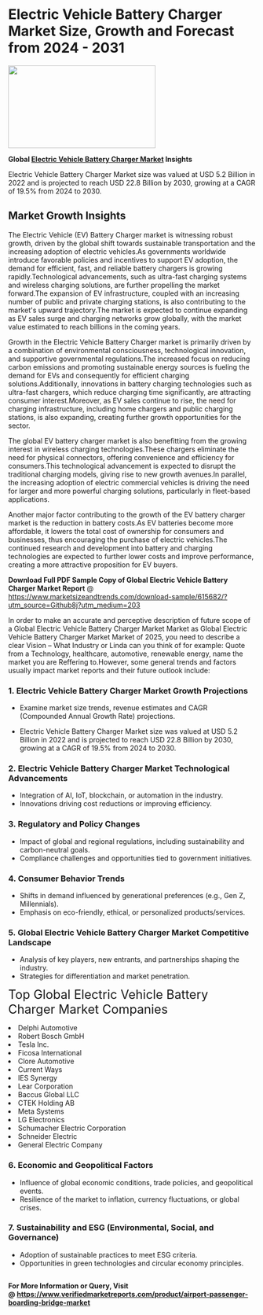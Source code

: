<H1>Electric Vehicle Battery Charger Market Size, Growth and Forecast from 2024 - 2031</H1><img class="aligncenter size-medium wp-image-584254" src="https://thirdeyenews.in/wp-content/uploads/2024/09/Global-Market-Research-300x168.jpeg" alt="" width="300" height="168" /><p><strong>Global&nbsp;<a href="https://www.marketsizeandtrends.com/download-sample/615682/?utm_source=Github8j?utm_medium=203">Electric Vehicle Battery Charger Market</a> Insights</strong></p><p>Electric Vehicle Battery Charger Market size was valued at USD 5.2 Billion in 2022 and is projected to reach USD 22.8 Billion by 2030, growing at a CAGR of 19.5% from 2024 to 2030.</p><p><h2>Market Growth Insights</h2> <p>The Electric Vehicle (EV) Battery Charger market is witnessing robust growth, driven by the global shift towards sustainable transportation and the increasing adoption of electric vehicles.As governments worldwide introduce favorable policies and incentives to support EV adoption, the demand for efficient, fast, and reliable battery chargers is growing rapidly.Technological advancements, such as ultra-fast charging systems and wireless charging solutions, are further propelling the market forward.The expansion of EV infrastructure, coupled with an increasing number of public and private charging stations, is also contributing to the market's upward trajectory.The market is expected to continue expanding as EV sales surge and charging networks grow globally, with the market value estimated to reach billions in the coming years.</p> <p>Growth in the Electric Vehicle Battery Charger market is primarily driven by a combination of environmental consciousness, technological innovation, and supportive governmental regulations.The increased focus on reducing carbon emissions and promoting sustainable energy sources is fueling the demand for EVs and consequently for efficient charging solutions.Additionally, innovations in battery charging technologies such as ultra-fast chargers, which reduce charging time significantly, are attracting consumer interest.Moreover, as EV sales continue to rise, the need for charging infrastructure, including home chargers and public charging stations, is also expanding, creating further growth opportunities for the sector.</p> <p>The global EV battery charger market is also benefitting from the growing interest in wireless charging technologies.These chargers eliminate the need for physical connectors, offering convenience and efficiency for consumers.This technological advancement is expected to disrupt the traditional charging models, giving rise to new growth avenues.In parallel, the increasing adoption of electric commercial vehicles is driving the need for larger and more powerful charging solutions, particularly in fleet-based applications.</p> <p>Another major factor contributing to the growth of the EV battery charger market is the reduction in battery costs.As EV batteries become more affordable, it lowers the total cost of ownership for consumers and businesses, thus encouraging the purchase of electric vehicles.The continued research and development into battery and charging technologies are expected to further lower costs and improve performance, creating a more attractive proposition for EV buyers.</p> <p><span class=""><strong>Download Full PDF Sample Copy of Global Electric Vehicle Battery Charger Market Report</strong> @ <a href="https://www.marketsizeandtrends.com/download-sample/615682/?utm_source=Github8j?utm_medium=203" target="_blank">https://www.marketsizeandtrends.com/download-sample/615682/?utm_source=Github8j?utm_medium=203</a></span></p><p>In order to make an accurate and perceptive description of future scope of a Global&nbsp;Electric Vehicle Battery Charger Market Market as Global&nbsp;Electric Vehicle Battery Charger Market Market of 2025, you need to describe a clear Vision &ndash; What Industry or Linda can you think of for example: Quote from a Technology, healthcare, automotive, renewable energy, name the market you are Reffering to.However, some general trends and factors usually impact market reports and their future outlook include:</p><h3>1.&nbsp;<strong>Electric Vehicle Battery Charger Market Growth Projections</strong></h3><ul><li>Examine market size trends, revenue estimates and CAGR (Compounded Annual Growth Rate) projections.</li><li><p>Electric Vehicle Battery Charger Market size was valued at USD 5.2 Billion in 2022 and is projected to reach USD 22.8 Billion by 2030, growing at a CAGR of 19.5% from 2024 to 2030.</p></li></ul><h3>2.&nbsp;<strong>Electric Vehicle Battery Charger Market Technological Advancements</strong></h3><ul><li>Integration of AI, IoT, blockchain, or automation in the industry.</li><li>Innovations driving cost reductions or improving efficiency.</li></ul><h3>3.&nbsp;<strong>Regulatory and Policy Changes</strong></h3><ul><li>Impact of global and regional regulations, including sustainability and carbon-neutral goals.</li><li>Compliance challenges and opportunities tied to government initiatives.</li></ul><h3>4.&nbsp;<strong>Consumer Behavior Trends</strong></h3><ul><li>Shifts in demand influenced by generational preferences (e.g., Gen Z, Millennials).</li><li>Emphasis on eco-friendly, ethical, or personalized products/services.</li></ul><h3>5.&nbsp;<strong>Global Electric Vehicle Battery Charger Market Competitive Landscape</strong></h3><ul><li>Analysis of key players, new entrants, and partnerships shaping the industry.</li><li>Strategies for differentiation and market penetration.</li></ul><p data-pm-slice="1 1 []"><span style="color: inherit; font-family: inherit; font-size: 25px;">Top Global Electric Vehicle Battery Charger Market Companies</span></p><div class="" data-test-id=""><p><li>Delphi Automotive</li><li> Robert Bosch GmbH</li><li> Tesla Inc.</li><li> Ficosa International</li><li> Clore Automotive</li><li> Current Ways</li><li> IES Synergy</li><li> Lear Corporation</li><li> Baccus Global LLC</li><li> CTEK Holding AB</li><li> Meta Systems</li><li> LG Electronics</li><li> Schumacher Electric Corporation</li><li> Schneider Electric</li><li> General Electric Company</li></p></div><h3>6.&nbsp;<strong>Economic and Geopolitical Factors</strong></h3><ul><li>Influence of global economic conditions, trade policies, and geopolitical events.</li><li>Resilience of the market to inflation, currency fluctuations, or global crises.</li></ul><h3>7.&nbsp;<strong>Sustainability and ESG (Environmental, Social, and Governance)</strong></h3><ul><li>Adoption of sustainable practices to meet ESG criteria.</li><li>Opportunities in green technologies and circular economy principles.</li></ul><h2><strong style="font-size: 14px;">For More Information or Query, Visit @&nbsp;</strong><a style="background-color: #ffffff; font-size: 14px;" href="https://www.marketsizeandtrends.com/report/electric-vehicle-battery-charger-market/" target="_blank">https://www.verifiedmarketreports.com/product/airport-passenger-boarding-bridge-market</a></h2>